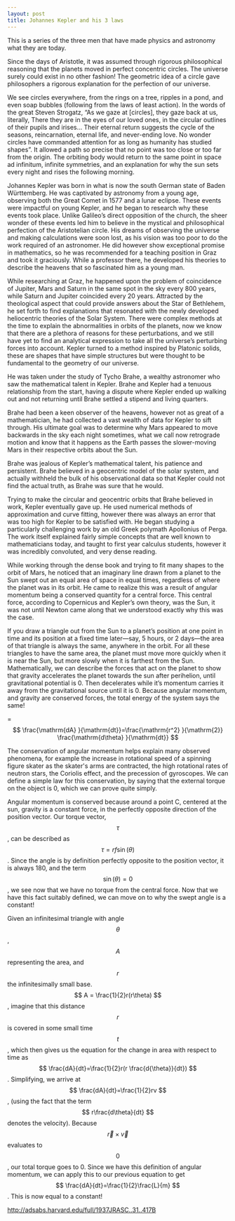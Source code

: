 ```yaml
---
layout: post
title: Johannes Kepler and his 3 laws
---
```


This is a series of the three men that have made physics and astronomy what they are today. 

Since the days of Aristotle, it was assumed through rigorous philosophical reasoning that the planets moved in perfect concentric circles. The universe surely could exist in no other fashion! The geometric idea of a circle gave philosophers a rigorous explanation for the perfection of our universe. 

We see circles everywhere, from the rings on a tree, ripples in a pond, and even soap bubbles (following from the laws of least action). In the words of the great Steven Strogatz, “As we gaze at [circles], they gaze back at us, literally, There they are in the eyes of our loved ones, in the circular outlines of their pupils and irises… Their eternal return suggests the cycle of the seasons, reincarnation, eternal life, and never-ending love. No wonder circles have commanded attention for as long as humanity has studied shapes”. It allowed a path so precise that no point was too close or too far from the origin. The orbiting body would return to the same point in space ad infinitum, infinite symmetries, and an explanation for why the sun sets every night and rises the following morning.

Johannes Kepler was born in what is now the south German state of Baden Württemberg. He was captivated by astronomy from a young age, observing both the Great Comet in 1577 and a lunar eclipse. These events were impactful on young Kepler, and he began to research why these events took place. Unlike Galileo’s direct opposition of the church, the sheer wonder of these events led him to believe in the mystical and philosophical perfection of the Aristotelian circle. His dreams of observing the universe and making calculations were soon lost, as his vision was too poor to do the work required of an astronomer. He did however show exceptional promise in mathematics, so he was recommended for a teaching position in Graz and took it graciously. While a professor there, he developed his theories to describe the heavens that so fascinated him as a young man. 

While researching at Graz, he happened upon the problem of coincidence of Jupiter, Mars and Saturn in the same spot in the sky every 800 years, while Saturn and Jupiter coincided every 20 years. Attracted by the theological aspect that could provide answers about the Star of Bethlehem, he set forth to find explanations that resonated with the newly developed heliocentric theories of the Solar System. There were complex methods at the time to explain the abnormalities in orbits of the planets, now we know that there are a plethora of reasons for these perturbations, and we still have yet to find an analytical expression to take all the universe’s perturbing forces into account. Kepler turned to a method inspired by Platonic solids, these are shapes that have simple structures but were thought to be fundamental to the geometry of our universe.  

He was taken under the study of Tycho Brahe, a wealthy astronomer who saw the mathematical talent in Kepler. Brahe and Kepler had a tenuous relationship from the start, having a dispute where Kepler ended up walking out and not returning until Brahe settled a stipend and living quarters.

Brahe had been a keen observer of the heavens, however not as great of a mathematician, he had collected a vast wealth of data for Kepler to sift through. His ultimate goal was to determine why Mars appeared to move backwards in the sky each night sometimes, what we call now retrograde motion and know that it happens as the Earth passes the slower-moving Mars in their respective orbits about the Sun. 



Brahe was jealous of Kepler’s mathematical talent, his patience and persistent. Brahe believed in a geocentric model of the solar system, and actually withheld the bulk of his observational data so that Kepler could not find the actual truth, as Brahe was sure that he would. 

Trying to make the circular and geocentric orbits that Brahe believed in work, Kepler eventually gave up. He used numerical methods of approximation and curve fitting, however there was always an error that was too high for Kepler to be satisfied with. He began studying a particularly challenging work by an old Greek polymath Apollonius of Perga. The work itself explained fairly simple concepts that are well known to mathematicians today, and taught to first year calculus students, however it was incredibly convoluted, and very dense reading. 

While working through the dense book and trying to fit many shapes to the orbit of Mars, he noticed that an imaginary line drawn from a planet to the Sun swept out an equal area of space in equal times, regardless of where the planet was in its orbit. He came to realize this was a result of angular momentum being a conserved quantity for a central force. This central force, according to Copernicus and Kepler’s own theory, was the Sun, it was not until Newton came along that we understood exactly why this was the case. 

If you draw a triangle out from the Sun to a planet’s position at one point in time and its position at a fixed time later—say, 5 hours, or 2 days—the area of that triangle is always the same, anywhere in the orbit. 
For all these triangles to have the same area, the planet must move more quickly when it is near the Sun, but more slowly when it is farthest from the Sun. 
Mathematically, we can describe the forces that act on the planet to show that gravity accelerates the planet towards the sun after perihelion, until gravitational potential is 0. Then decelerates while it’s momentum carries it away from the gravitational source until it is 0. Because angular momentum, and gravity are conserved forces, the total energy of the system says the same!

 = $$ \frac{\mathrm{dA} }{\mathrm{dt}}=\frac{\mathrm{r^2} }{\mathrm{2}} \frac{\mathrm{d\theta} }{\mathrm{dt}} $$

The conservation of angular momentum helps explain many observed phenomena, for example the increase in rotational speed of a spinning figure skater as the skater's arms are contracted, the high rotational rates of neutron stars, the Coriolis effect, and the precession of gyroscopes. We can define a simple law for this conservation, by saying that the external torque on the object is 0, which we can prove quite simply. 

Angular momentum is conserved because around a point C, centered at the sun, gravity is a constant force, in the perfectly opposite direction of the position vector. Our torque vector, $$ \tau $$, can be described as $$ \tau =rf \sin(\theta ) $$. Since the angle is by definition perfectly opposite to the position vector, it is always 180, and the term $$ \sin(\theta) =0 $$, we see now that we have no torque from the central force. Now that we have this fact suitably defined, we can move on to why the swept angle is a constant! 

Given an infinitesimal triangle with angle $$ \theta $$, $$ A $$ representing the area, and $$ r $$ the infinitesimally small base. $$ A = \frac{1}{2}r(r\theta) $$, imagine that this distance $$ r $$ is covered in some small time $$ t $$, which then gives us the equation for the change in area with respect to time as $$ \frac{dA}{dt}=\frac{1}{2}r(r \frac{d{\theta}}{dt}) $$. Simplifying, we arrive at $$ \frac{dA}{dt}=\frac{1}{2}rv $$,  (using the fact that the term $$ r\frac{d\theta}{dt} $$ denotes the velocity). Because $$ \vec r \times \vec v $$ evaluates to $$ 0 $$, our total torque goes to 0. Since we have this definition of angular momentum, we can apply this to our previous equation to get $$ \frac{dA}{dt}=\frac{1}{2}\frac{L}{m} $$. This is now equal to a constant!

http://adsabs.harvard.edu/full/1937JRASC..31..417B
